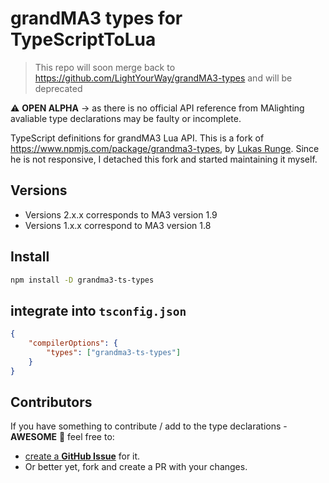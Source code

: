 # grandMA3 types for TypeScriptToLua

> This repo will soon merge back to https://github.com/LightYourWay/grandMA3-types and will be deprecated

:warning: **OPEN ALPHA** &rarr; as there is no official API reference from MAlighting avaliable type declarations may be faulty or incomplete.

TypeScript definitions for grandMA3 Lua API.
This is a fork of https://www.npmjs.com/package/grandma3-types, by [Lukas Runge](https://www.npmjs.com/~lukas-runge). Since he is not responsive, I detached this fork and started maintaining it myself.

## Versions

- Versions 2.x.x corresponds to MA3 version 1.9
- Versions 1.x.x correspond to MA3 version 1.8

## Install
```bash
npm install -D grandma3-ts-types
```

## integrate into `tsconfig.json`

```json
{
	"compilerOptions": {
		"types": ["grandma3-ts-types"]
	}
}
```

## Contributors

If you have something to contribute / add to the type declarations - **AWESOME** :tada: feel free to:
- [create a **GitHub Issue**](https://github.com/LightYourWay/grandMA3-types/issues/new/choose) for it.
- Or better yet, fork and create a PR with your changes.
